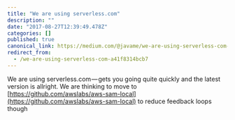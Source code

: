 ```yaml
---
title: "We are using serverless.com"
description: ""
date: "2017-08-27T12:39:49.478Z"
categories: []
published: true
canonical_link: https://medium.com/@javame/we-are-using-serverless-com-a41f8314bcb7
redirect_from:
  - /we-are-using-serverless-com-a41f8314bcb7
---
```


We are using serverless.com — gets you going quite quickly and the latest version is allright. We are thinking to move to [https://github.com/awslabs/aws-sam-local](https://github.com/awslabs/aws-sam-local) to reduce feedback loops though
